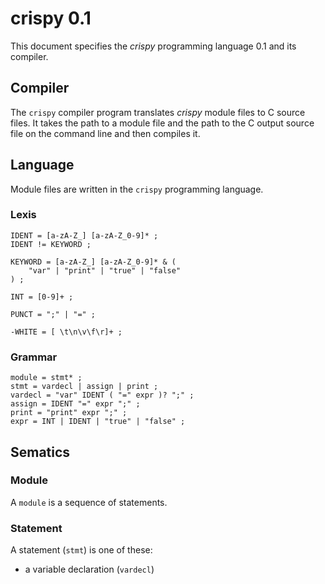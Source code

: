 # crispy 0.1

This document specifies the *crispy* programming language 0.1 and its compiler.

## Compiler

The `crispy` compiler program translates *crispy* module files to C source
files. It takes the path to a module file and the path to the C output source
file on the command line and then compiles it.

## Language

Module files are written in the `crispy` programming language.

### Lexis

```
IDENT = [a-zA-Z_] [a-zA-Z_0-9]* ;
IDENT != KEYWORD ;

KEYWORD = [a-zA-Z_] [a-zA-Z_0-9]* & (
	"var" | "print" | "true" | "false"
) ;

INT = [0-9]+ ;

PUNCT = ";" | "=" ;

-WHITE = [ \t\n\v\f\r]+ ;
```

### Grammar

```
module = stmt* ;
stmt = vardecl | assign | print ;
vardecl = "var" IDENT ( "=" expr )? ";" ;
assign = IDENT "=" expr ";" ;
print = "print" expr ";" ;
expr = INT | IDENT | "true" | "false" ;
```

## Sematics

### Module

A `module` is a sequence of statements.

### Statement

A statement (`stmt`) is one of these:

* a variable declaration (`vardecl`)
